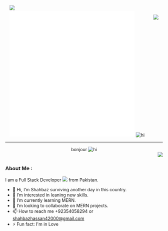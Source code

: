 <div style="display: flex;justify-content: space-around">
<div align="left">
<img  src="https://media.giphy.com/media/M9gbBd9nbDrOTu1Mqx/giphy.gif" width="100"/>
<br>
<div align="center">
    <img src="example.svg" width="400" height="400" alt="css-in-readme">
<img src="https://media.giphy.com/media/hvRJCLFzcasrR4ia7z/giphy.gif" height="30px" width="30px" alt="hi"/>
</div>
</div>
<div>
<img style="margin-top:30px" src="https://count.getloli.com/get/@:shahbaz">
</div>
</div>

---

<div style="text-align: center;">bonjour
<img src="https://media.giphy.com/media/hvRJCLFzcasrR4ia7z/giphy.gif" height="30px" width="30px" alt="hi"/>
</div>

<div align="right">
<img src="https://img.shields.io/github/last-commit/shahbazhassan42000/shahbazhassan42000">
</div>

### About Me :

I am a Full Stack Developer <img src="https://media.giphy.com/media/WUlplcMpOCEmTGBtBW/giphy.gif" width="30"> from Pakistan.


- 👋 Hi, I’m Shahbaz surviving another day in this country.
- 👀 I’m interested in leaning new skills.
- 🌱 I’m currently learning MERN.
- 💞️ I’m looking to collaborate on MERN projects.
- 📫 How to reach me +92354058294 or shahbazhassan42000@gmail.com
- ⚡ Fun fact: I'm in Love 

<!---
shahbazhassan42000/shahbazhassan42000 is a ✨ special ✨ repository because its `README.md` (this file) appears on your GitHub profile.
You can click the Preview link to take a look at your changes.
--->







